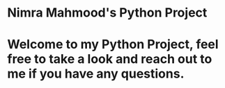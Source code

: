 # Nimra Mahmood's Python Project

# Welcome to my Python Project, feel free to take a look and reach out to me if you have any questions.
